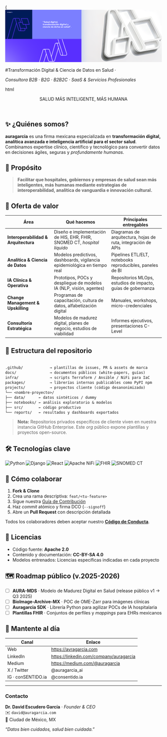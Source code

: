 (![Auragarcia Banner](./assets/Header-X.png)


#Transformación Digital & Ciencia de Datos en Salud ·

*Consultora B2B · B2G · B2B2C · SaaS & Servicios Profesionales*

html<br><p align="center">SALUD MÁS INTELIGENTE, MÁS HUMANA</p><br>
## ✨ ¿Quiénes somos?
**auragarcia** es una firma mexicana especializada en **transformación digital, analítica avanzada e inteligencia artificial para el sector salud**.  
Combinamos expertise clínico, científico y tecnológico para convertir datos en decisiones ágiles, seguras y *profundamente humanas*.

## 🎯 Propósito
> **Facilitar que hospitales, gobiernos y empresas de salud sean  **más inteligentes, más humanas** mediante estrategias de interoperabilidad, analítica de vanguardia e innovación cultural.**

## 🧩 Oferta de valor
| Área | Qué hacemos | Principales entregables |
|------|-------------|-------------------------|
| **Interoperabilidad & Arquitectura** | Diseño e implementación de HIS, EHR, FHIR, SNOMED CT, *hospital líquido* | Diagramas de arquitectura, hojas de ruta, integración de APIs |
| **Analítica & Ciencia de Datos** | Modelos predictivos, dashboards, vigilancia epidemiológica en tiempo real | Pipelines ETL/ELT, notebooks reproducibles, paneles de BI |
| **IA Clínica & Operativa** | Prototipos, POCs y despliegue de modelos IA (NLP, visión, agentes) | Repositorios MLOps, estudios de impacto, guías de gobernanza |
| **Change Management & Upskilling** | Programas de capacitación, cultura de datos, alfabetización digital | Manuales, workshops, micro-credenciales |
| **Consultoría Estratégica** | Modelos de madurez digital, planes de negocio, estudios de viabilidad | Informes ejecutivos, presentaciones C-Level |

## 📂 Estructura del repositorio
```

.github/            → plantillas de issues, PR & assets de marca
docs/               → documentos públicos (white-papers, guías)
infra/              → scripts Terraform / Ansible / NiFi para IaC
packages/           → librerías internas publicables como PyPI npm
projects/           → proyectos cliente (código desanonimizado)
└── <nombre-proyecto>/
├── data/      ← datos sintéticos / dummy
├── notebooks/ ← análisis exploratorio & modelos
├── src/       ← código productivo
└── reports/   ← resultados y dashboards exportados

```

> **Nota:** Repositorios privados específicos de cliente viven en nuestra instancia GitHub Enterprise. Este *org* público expone plantillas y proyectos open-source.

## 🛠️ Tecnologías clave
![Python](https://img.shields.io/badge/Python-3776AB?logo=python&logoColor=white)
![Django](https://img.shields.io/badge/Django-092E20?logo=django&logoColor=white)
![React](https://img.shields.io/badge/React-20232A?logo=react)
![Apache NiFi](https://img.shields.io/badge/Apache%20NiFi-darkblue?logo=apache)
![FHIR](https://img.shields.io/badge/FHIR-red)
![SNOMED CT](https://img.shields.io/badge/SNOMED%20CT-blue)

## 🤝 Cómo colaborar
1. **Fork & Clone**  
2. Crea una rama descriptiva: `feat/<tu-feature>`  
3. Sigue nuestra [Guía de Contribución](CONTRIBUTING.md)  
4. Haz *commit* atómico y firma DCO (`--signoff`)  
5. Abre un **Pull Request** con descripción detallada

Todos los colaboradores deben aceptar nuestro **[Código de Conducta](CODE_OF_CONDUCT.md)**.

## 📜 Licencias
- Código fuente: **Apache 2.0**  
- Contenido y documentación: **CC-BY-SA 4.0**  
- Modelos entrenados: Licencias específicas indicadas en cada proyecto

## 🗺️ Roadmap público (v.2025-2026)
- [ ] **AURA-MDS** · Modelo de Madurez Digital en Salud (release público v1 → Q3 2025)  
- [ ] **BioImage-Archive-MX** · POC de OME-Zarr para imágenes clínicas  
- [ ] **Auragarcia SDK** · Librería Python para agilizar POCs de IA hospitalaria  
- [ ] **Plantillas FHIR** · Conjuntos de perfiles y *mappings* para EHRs mexicanos  

## 📣 Mantente al día
| Canal | Enlace |
|-------|--------|
| Web | <https://avragarcia.com> |
| LinkedIn | <https://linkedin.com/company/auragarcia> |
| Medium | <https://medium.com/@auragarcia> |
| X / Twitter | @auragarcia_ai |
| IG · conSENTIDO.ia | @consentido.ia |

---

### Contacto
**Dr. David Escudero García** · *Founder & CEO*  
✉️ `david@auragarcia.com`  
📍 Ciudad de México, MX  

*“Datos bien cuidados, salud bien cuidada.”*


<!--

**Here are some ideas to get you started:**

🙋‍♀️ A short introduction - what is your organization all about?
🌈 Contribution guidelines - how can the community get involved?
👩‍💻 Useful resources - where can the community find your docs? Is there anything else the community should know?
🍿 Fun facts - what does your team eat for breakfast?
🧙 Remember, you can do mighty things with the power of [Markdown](https://docs.github.com/github/writing-on-github/getting-started-with-writing-and-formatting-on-github/basic-writing-and-formatting-syntax)
-->
